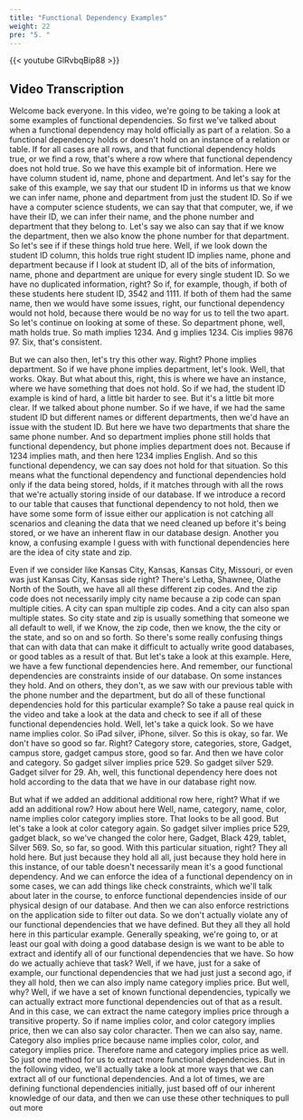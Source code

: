 ```yaml
---
title: "Functional Dependency Examples"
weight: 22
pre: "5. "
---
```


{{< youtube GlRvbqBip88 >}}

## Video Transcription

Welcome back everyone. In this video, we're going to be taking a look at some examples of functional dependencies. So first we've talked about when a functional dependency may hold officially as part of a relation. So a functional dependency holds or doesn't hold on an instance of a relation or table. If for all cases are all rows, and that functional dependency holds true, or we find a row, that's where a row where that functional dependency does not hold true. So we have this example bit of information. Here we have column student id, name, phone and department. And let's say for the sake of this example, we say that our student ID in informs us that we know we can infer name, phone and department from just the student ID. So if we have a computer science students, we can say that that computer, we, if we have their ID, we can infer their name, and the phone number and department that they belong to. Let's say we also can say that if we know the department, then we also know the phone number for that department. So let's see if if these things hold true here. Well, if we look down the student ID column, this holds true right student ID implies name, phone and department because if I look at student ID, all of the bits of information, name, phone and department are unique for every single student ID. So we have no duplicated information, right? So if, for example, though, if both of these students here student ID, 3542 and 1111. If both of them had the same name, then we would have some issues, right, our functional dependency would not hold, because there would be no way for us to tell the two apart. So let's continue on looking at some of these. So department phone, well, math holds true. So math implies 1234. And g implies 1234. Cis implies 9876 97. Six, that's consistent. 

But we can also then, let's try this other way. Right? Phone implies department. So if we have phone implies department, let's look. Well, that works. Okay. But what about this, right, this is where we have an instance, where we have something that does not hold. So if we had, the student ID example is kind of hard, a little bit harder to see. But it's a little bit more clear. If we talked about phone number. So if we have, if we had the same student ID but different names or different departments, then we'd have an issue with the student ID. But here we have two departments that share the same phone number. And so department implies phone still holds that functional dependency, but phone implies department does not. Because if 1234 implies math, and then here 1234 implies English. And so this functional dependency, we can say does not hold for that situation. So this means what the functional dependency and functional dependencies hold only if the data being stored, holds, if it matches through with all the rows that we're actually storing inside of our database. If we introduce a record to our table that causes that functional dependency to not hold, then we have some some form of issue either our application is not catching all scenarios and cleaning the data that we need cleaned up before it's being stored, or we have an inherent flaw in our database design. Another you know, a confusing example I guess with with functional dependencies here are the idea of city state and zip. 

Even if we consider like Kansas City, Kansas, Kansas City, Missouri, or even was just Kansas City, Kansas side right? There's Letha, Shawnee, Olathe North of the South, we have all all these different zip codes. And the zip code does not necessarily imply city name because a zip code can span multiple cities. A city can span multiple zip codes. And a city can also span multiple states. So city state and zip is usually something that someone we all default to well, if we Know, the zip code, then we know, the the city or the state, and so on and so forth. So there's some really confusing things that can with data that can make it difficult to actually write good databases, or good tables as a result of that. But let's take a look at this example. Here, we have a few functional dependencies here. And remember, our functional dependencies are constraints inside of our database. On some instances they hold. And on others, they don't, as we saw with our previous table with the phone number and the department, but do all of these functional dependencies hold for this particular example? So take a pause real quick in the video and take a look at the data and check to see if all of these functional dependencies hold. Well, let's take a quick look. So we have name implies color. So iPad silver, iPhone, silver. So this is okay, so far. We don't have so good so far. Right? Category store, categories, store, Gadget, campus store, gadget campus store, good so far. And then we have color and category. So gadget silver implies price 529. So gadget silver 529. Gadget silver for 29. Ah, well, this functional dependency here does not hold according to the data that we have in our database right now. 

But what if we added an additional additional row here, right? What if we add an additional row? How about here Well, name, category, name, color, name implies color category implies store. That looks to be all good. But let's take a look at color category again. So gadget silver implies price 529, gadget black, so we've changed the color here, Gadget, Black 429, tablet, Silver 569. So, so far, so good. With this particular situation, right? They all hold here. But just because they hold all all, just because they hold here in this instance, of our table doesn't necessarily mean it's a good functional dependency. And we can enforce the idea of a functional dependency on in some cases, we can add things like check constraints, which we'll talk about later in the course, to enforce functional dependencies inside of our physical design of our database. And then we can also enforce restrictions on the application side to filter out data. So we don't actually violate any of our functional dependencies that we have defined. But they all they all hold here in this particular example. Generally speaking, we're going to, or at least our goal with doing a good database design is we want to be able to extract and identify all of our functional dependencies that we have. So how do we actually achieve that task? Well, if we have, just for a sake of example, our functional dependencies that we had just just a second ago, if they all hold, then we can also imply name category implies price. But well, why? Well, if we have a set of known functional dependencies, typically we can actually extract more functional dependencies out of that as a result. And in this case, we can extract the name category implies price through a transitive property. So if name implies color, and color category implies price, then we can also say color character. Then we can also say, name. Category also implies price because name implies color, color, and category implies price. Therefore name and category implies price as well. So just one method for us to extract more functional dependencies. But in the following video, we'll actually take a look at more ways that we can extract all of our functional dependencies. And a lot of times, we are defining functional dependencies initially, just based off of our inherent knowledge of our data, and then we can use these other techniques to pull out more